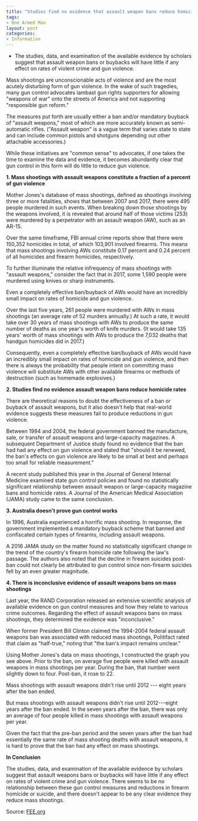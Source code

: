 ```yaml
---
title: "Studies find no evidence that assault weapon bans reduce homicide rates"
tags:
- One Armed Man
layout: post
categories:
- Information
---
```


- The studies, data, and examination of the available evidence by scholars suggest that assault weapon bans or buybacks will have little if any effect on rates of violent crime and gun violence.

Mass shootings are unconscionable acts of violence and are the most acutely disturbing form of gun violence. In the wake of such tragedies, many gun control advocates lambast gun rights supporters for allowing "weapons of war" onto the streets of America and not supporting "responsible gun reform."

The measures put forth are usually either a ban and/or mandatory buyback of "assault weapons," most of which are more accurately known as semi-automatic rifles. ("Assault weapon" is a vague term that varies state to state and can include common pistols and shotguns depending out other attachable accessories.)

While these initiatives are "common sense" to advocates, if one takes the time to examine the data and evidence, it becomes abundantly clear that gun control in this form will do little to reduce gun violence.

**1. Mass shootings with assault weapons constitute a fraction of a percent of gun violence**

Mother Jones's database of mass shootings, defined as shootings involving three or more fatalities, shows that between 2007 and 2017, there were 495 people murdered in such events. When breaking down those shootings by the weapons involved, it is revealed that around half of those victims (253) were murdered by a perpetrator with an assault weapon (AW), such as an AR-15.

Over the same timeframe, FBI annual crime reports show that there were 150,352 homicides in total, of which 103,901 involved firearms. This means that mass shootings involving AWs constitute 0.17 percent and 0.24 percent of all homicides and firearm homicides, respectively.

To further illuminate the relative infrequency of mass shootings with "assault weapons," consider the fact that in 2017, some 1,590 people were murdered using knives or sharp instruments.

Even a completely effective ban/buyback of AWs would have an incredibly small impact on rates of homicide and gun violence.

Over the last five years, 261 people were murdered with AWs in mass shootings (an average rate of 52 murders annually.) At such a rate, it would take over 30 years of mass shootings with AWs to produce the same number of deaths as one year's worth of knife murders. (It would take 135 years' worth of mass shootings with AWs to produce the 7,032 deaths that handgun homicides did in 2017.)

Consequently, even a completely effective ban/buyback of AWs would have an incredibly small impact on rates of homicide and gun violence, and then there is always the probability that people intent on committing mass violence will substitute AWs with other available firearms or methods of destruction (such as homemade explosives.)

**2. Studies find no evidence assault weapon bans reduce homicide rates**

There are theoretical reasons to doubt the effectiveness of a ban or buyback of assault weapons, but it also doesn't help that real-world evidence suggests these measures fail to produce reductions in gun violence.

Between 1994 and 2004, the federal government banned the manufacture, sale, or transfer of assault weapons and large-capacity magazines. A subsequent Department of Justice study found no evidence that the ban had had any effect on gun violence and stated that "should it be renewed, the ban's effects on gun violence are likely to be small at best and perhaps too small for reliable measurement."

A recent study published this year in the Journal of General Internal Medicine examined state gun control policies and found no statistically significant relationship between assault weapon or large-capacity magazine bans and homicide rates. A Journal of the American Medical Association (JAMA) study came to the same conclusion.

**3. Australia doesn't prove gun control works**

In 1996, Australia experienced a horrific mass shooting. In response, the government implemented a mandatory buyback scheme that banned and confiscated certain types of firearms, including assault weapons.

A 2016 JAMA study on the matter found no statistically significant change in the trend of the country's firearm homicide rate following the law's passage. The authors also noted that the decline in firearm suicides post-ban could not clearly be attributed to gun control since non-firearm suicides fell by an even greater magnitude.

**4. There is inconclusive evidence of assault weapons bans on mass shootings**

Last year, the RAND Corporation released an extensive scientific analysis of available evidence on gun control measures and how they relate to various crime outcomes. Regarding the effect of assault weapons bans on mass shootings, they determined the evidence was "inconclusive."

When former President Bill Clinton claimed the 1994-2004 federal assault weapons ban was associated with reduced mass shootings, Politifact rated that claim as "half-true," noting that "the ban's impact remains unclear."

Using Mother Jones's data on mass shootings, I constructed the graph you see above. Prior to the ban, on average five people were killed with assault weapons in mass shootings per year. During the ban, that number went slightly down to four. Post-ban, it rose to 22.

Mass shootings with assault weapons didn't rise until 2012 --- eight years after the ban ended.

But mass shootings with assault weapons didn't rise until 2012---eight years after the ban ended. In the seven years after the ban, there was only an average of four people killed in mass shootings with assault weapons per year.

Given the fact that the pre-ban period and the seven years after the ban had essentially the same rate of mass shooting deaths with assault weapons, it is hard to prove that the ban had any effect on mass shootings.

**In Conclusion**

The studies, data, and examination of the available evidence by scholars suggest that assault weapons bans or buybacks will have little if any effect on rates of violent crime and gun violence. There seems to be no relationship between these gun control measures and reductions in firearm homicide or suicide, and there doesn't appear to be any clear evidence they reduce mass shootings.

Source: [FEE.org](https://fee.org/articles/studies-find-no-evidence-that-assault-weapon-bans-reduce-homicide-rates/)